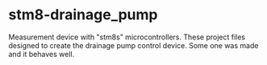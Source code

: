 # stm8-drainage_pump
Measurement device with "stm8s" microcontrollers.
These project files designed to create the drainage pump control device. Some one was made and it behaves well.
